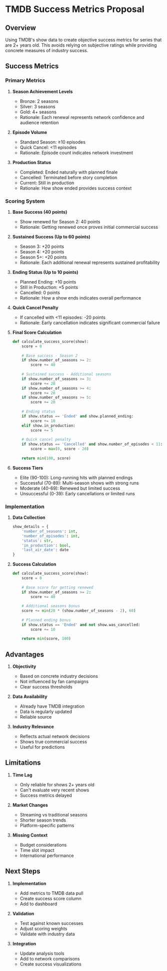 # TMDB Success Metrics Proposal

## Overview
Using TMDB's show data to create objective success metrics for series that are 2+ years old. This avoids relying on subjective ratings while providing concrete measures of industry success.

## Success Metrics

### Primary Metrics

1. **Season Achievement Levels**
   - Bronze: 2 seasons
   - Silver: 3 seasons
   - Gold: 4+ seasons
   - Rationale: Each renewal represents network confidence and audience retention

2. **Episode Volume**
   - Standard Season: ≥10 episodes
   - Quick Cancel: <11 episodes
   - Rationale: Episode count indicates network investment

3. **Production Status**
   - Completed: Ended naturally with planned finale
   - Cancelled: Terminated before story completion
   - Current: Still in production
   - Rationale: How show ended provides success context

### Scoring System

1. **Base Success (40 points)**
   - Show renewed for Season 2: 40 points
   - Rationale: Getting renewed once proves initial commercial success

2. **Sustained Success (Up to 60 points)**
   - Season 3: +20 points
   - Season 4: +20 points
   - Season 5+: +20 points
   - Rationale: Each additional renewal represents sustained profitability

3. **Ending Status (Up to 10 points)**
   - Planned Ending: +10 points
   - Still in Production: +5 points
   - Cancelled: 0 points
   - Rationale: How a show ends indicates overall performance

4. **Quick Cancel Penalty**
   - If cancelled with <11 episodes: -20 points
   - Rationale: Early cancellation indicates significant commercial failure

5. **Final Score Calculation**
   ```python
   def calculate_success_score(show):
       score = 0
       
       # Base success - Season 2
       if show.number_of_seasons >= 2:
           score += 40
       
       # Sustained success - Additional seasons
       if show.number_of_seasons >= 3:
           score += 20
       if show.number_of_seasons >= 4:
           score += 20
       if show.number_of_seasons >= 5:
           score += 20
           
       # Ending status
       if show.status == 'Ended' and show.planned_ending:
           score += 10
       elif show.in_production:
           score += 5
           
       # Quick cancel penalty
       if show.status == 'Cancelled' and show.number_of_episodes < 11:
           score = max(0, score - 20)
           
       return min(100, score)
   ```

6. **Success Tiers**
   - Elite (90-100): Long-running hits with planned endings
   - Successful (70-89): Multi-season shows with strong runs
   - Moderate (40-69): Renewed but limited success
   - Unsuccessful (0-39): Early cancellations or limited runs

### Implementation

1. **Data Collection**
   ```python
   show_details = {
       'number_of_seasons': int,
       'number_of_episodes': int,
       'status': str,
       'in_production': bool,
       'last_air_date': date
   }
   ```

2. **Success Calculation**
   ```python
   def calculate_success_score(show):
       score = 0
       
       # Base score for getting renewed
       if show.number_of_seasons >= 2:
           score += 40
           
       # Additional seasons bonus
       score += min(20 * (show.number_of_seasons - 2), 60)
           
       # Planned ending bonus
       if show.status == 'Ended' and not show.was_cancelled:
           score += 10
           
       return min(score, 100)
   ```

## Advantages

1. **Objectivity**
   - Based on concrete industry decisions
   - Not influenced by fan campaigns
   - Clear success thresholds

2. **Data Availability**
   - Already have TMDB integration
   - Data is regularly updated
   - Reliable source

3. **Industry Relevance**
   - Reflects actual network decisions
   - Shows true commercial success
   - Useful for predictions

## Limitations

1. **Time Lag**
   - Only reliable for shows 2+ years old
   - Can't evaluate very recent shows
   - Success metrics delayed

2. **Market Changes**
   - Streaming vs traditional seasons
   - Shorter season trends
   - Platform-specific patterns

3. **Missing Context**
   - Budget considerations
   - Time slot impact
   - International performance

## Next Steps

1. **Implementation**
   - Add metrics to TMDB data pull
   - Create success score column
   - Add to dashboard

2. **Validation**
   - Test against known successes
   - Adjust scoring weights
   - Validate with industry data

3. **Integration**
   - Update analysis tools
   - Add to network comparisons
   - Create success visualizations
